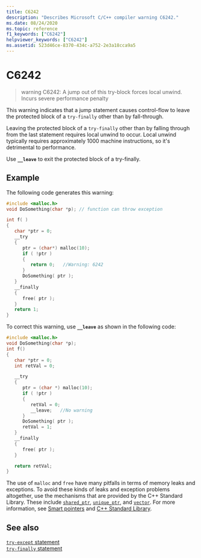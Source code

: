 ```yaml
---
title: C6242
description: "Describes Microsoft C/C++ compiler warning C6242."
ms.date: 08/24/2020
ms.topic: reference
f1_keywords: ["C6242"]
helpviewer_keywords: ["C6242"]
ms.assetid: 523d46ce-8370-434c-a752-2e3a18cca9a5
---
```

# C6242

> warning C6242: A jump out of this try-block forces local unwind. Incurs severe performance penalty

This warning indicates that a jump statement causes control-flow to leave the protected block of a `try-finally` other than by fall-through.

Leaving the protected block of a `try-finally` other than by falling through from the last statement requires local unwind to occur. Local unwind typically requires approximately 1000 machine instructions, so it's detrimental to performance.

Use **`__leave`** to exit the protected block of a try-finally.

## Example

The following code generates this warning:

```cpp
#include <malloc.h>
void DoSomething(char *p); // function can throw exception

int f( )
{
   char *ptr = 0;
   __try
   {
      ptr = (char*) malloc(10);
      if ( !ptr )
      {
         return 0;   //Warning: 6242
      }
      DoSomething( ptr );
   }
   __finally
   {
      free( ptr );
   }
   return 1;
}
```

To correct this warning, use **`__leave`** as shown in the following code:

```cpp
#include <malloc.h>
void DoSomething(char *p);
int f()
{
   char *ptr = 0;
   int retVal = 0;

   __try
   {
      ptr = (char *) malloc(10);
      if ( !ptr )
      {
         retVal = 0;
         __leave;   //No warning
      }
      DoSomething( ptr );
      retVal = 1;
   }
   __finally
   {
      free( ptr );
   }

   return retVal;
}
```

The use of `malloc` and `free` have many pitfalls in terms of memory leaks and exceptions. To avoid these kinds of leaks and exception problems altogether, use the mechanisms that are provided by the C++ Standard Library. These include [`shared_ptr`](../standard-library/shared-ptr-class.md), [`unique_ptr`](../standard-library/unique-ptr-class.md), and [`vector`](../standard-library/vector.md). For more information, see [Smart pointers](../cpp/smart-pointers-modern-cpp.md) and [C++ Standard Library](../standard-library/cpp-standard-library-reference.md).

## See also

[`try-except` statement](../cpp/try-except-statement.md)\
[`try-finally` statement](../cpp/try-finally-statement.md)
